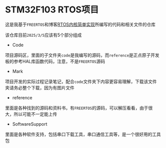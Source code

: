 # STM32F103 RTOS项目

这是我基于`FREERTOS`和博客[RTOS内核简单实现](https://blog.csdn.net/lc_guo/article/details/139676590)所编写的代码和相关文件的仓库

该仓库目前`2025/3/5`应该有5个部分组成

* Code

项目源码区，里面的子文件夹`code`是我编写的源码，而`reference`是正点原子开发板的参考HAL库函数代码，注意，不是`FREERTOS`源码

* Mark

项目开发的实际过程记录笔记，配合`code`文件夹下内容更容易理解，下载该文件夹请务必整个下载，因为有图片文件

* reference

里面是各种找到的源码和资料书，有`FREERTOS`的源码，可以解压看看，由于很大，所以可能不一定能上传

* SoftwareSupport

里面是各种软件支持，包括串口下载工具，串口通信工具等，是一个很好用的工具包